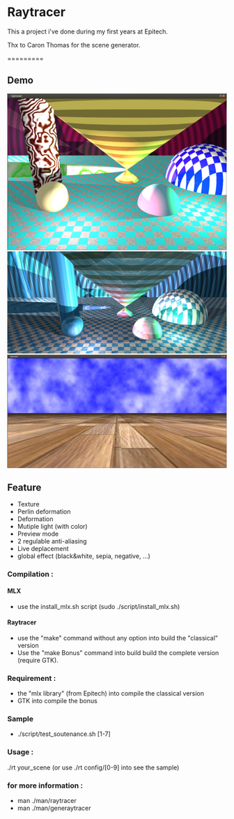 # Raytracer
This a project i've done during my first years at Epitech.

Thx to Caron Thomas for the scene generator.

=========

## Demo
![sample1](https://github.com/kassisdion/Raytracer/blob/master/resource/sample/1fbf532b7231ba919be977c40152ea0e.png?raw=true)
![sample2](https://github.com/kassisdion/Raytracer/blob/master/resource/sample/26e229708a7f75c612271c5ed75de7f2.jpeg?raw=true)
![sample3](https://github.com/kassisdion/Raytracer/blob/master/resource/sample/8a518ed391bb85b96d6216bdbbe32782.png)

## Feature
* Texture
* Perlin deformation
* Deformation
* Mutiple light (with color)
* Preview mode
* 2 regulable anti-aliasing 
* Live deplacement
* global effect (black&white, sepia, negative, ...)

### Compilation :

#### MLX
* use the install_mlx.sh script (sudo ./script/install_mlx.sh)

#### Raytracer
* use the "make" command without any option into build the "classical" version
* Use the "make Bonus" command into build build the complete version (require GTK).

### Requirement :
* the "mlx library" (from Epitech) into compile the classical version
* GTK into compile the bonus

### Sample
* ./script/test_soutenance.sh [1-7]

### Usage :
./rt your_scene (or use ./rt config/[0-9] into see the sample)

### for more information :
* man ./man/raytracer
* man ./man/generaytracer
